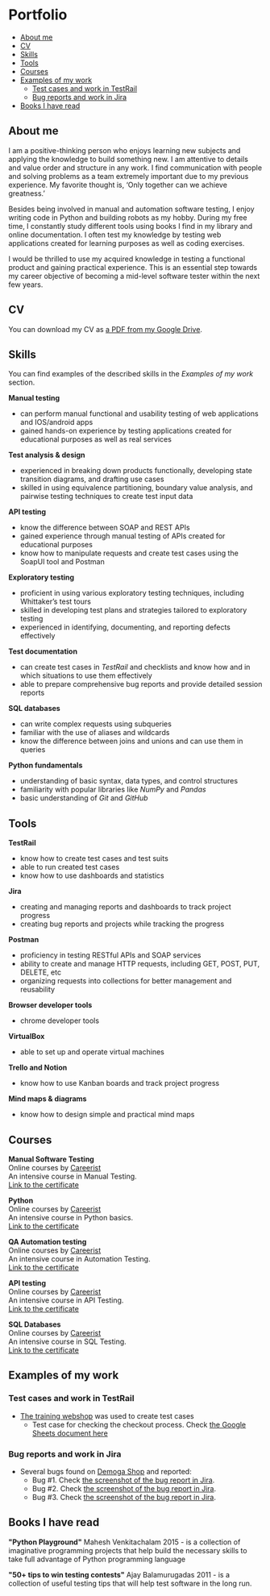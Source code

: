 # Portfolio
- [About me](#about-me)
- [CV](#cv)
- [Skills](#skills)
- [Tools](#tools)
- [Courses](#courses)
- [Examples of my work](#examples-of-my-work)
  * [Test cases and work in TestRail](#Test-cases-and-work-in-TestRail)
  * [Bug reports and work in Jira](#Bug-reports-and-work-in-Jira)
- [Books I have read](#Books-I-have-read)

## About me

I am a positive-thinking person who enjoys learning new subjects and applying the knowledge to build something new. I am attentive to details and value order and structure in any work. I find communication with people and solving problems as a team extremely important due to my previous experience. My favorite thought is, ‘Only together can we achieve greatness.’

Besides being involved in manual and automation software testing, I enjoy writing code in Python and building robots as my hobby. During my free time, I constantly study different tools using books I find in my library and online documentation. I often test my knowledge by testing web applications created for learning purposes as well as coding exercises.

I would be thrilled to use my acquired knowledge in testing a functional product and gaining practical experience. This is an essential step towards my career objective of becoming a mid-level software tester within the next few years.

## CV
You can download my CV as [a PDF from my Google Drive](https://drive.google.com/file/d/1iLaoPCWL4FX4Zsm_Umn7TphLAi9WcejY/view?usp=sharing).

## Skills

You can find examples of the described skills in the _Examples of my work_ section.

__Manual testing__
  * can perform manual functional and usability testing of web applications and IOS/android apps
  * gained hands-on experience by testing applications created for educational purposes as well as real services

__Test analysis & design__
  * experienced in breaking down products functionally, developing state transition diagrams, and drafting use cases
  * skilled in using equivalence partitioning, boundary value analysis, and pairwise testing techniques to create test input data

__API testing__
  * know the difference between SOAP and REST APIs
  * gained experience through manual testing of APIs created for educational purposes
  * know how to manipulate requests and create test cases using the SoapUI tool and Postman

__Exploratory testing__
  * proficient in using various exploratory testing techniques, including Whittaker’s test tours
  * skilled in developing test plans and strategies tailored to exploratory testing
  * experienced in identifying, documenting, and reporting defects effectively

__Test documentation__
  * can create test cases in _TestRail_ and checklists and know how and in which situations to use them effectively
  * able to prepare comprehensive bug reports and provide detailed session reports

__SQL databases__
  * can write complex requests using subqueries
  * familiar with the use of aliases and wildcards
  * know the difference between joins and unions and can use them in queries

__Python fundamentals__
  * understanding of basic syntax, data types, and control structures
  * familiarity with popular libraries like _NumPy_ and _Pandas_
  * basic understanding of _Git_ and _GitHub_

## Tools

__TestRail__
  * know how to create test cases and test suits
  * able to run created test cases
  * know how to use dashboards and statistics

__Jira__
  * creating and managing reports and dashboards to track project progress
  * creating bug reports and projects while tracking the progress

__Postman__
  * proficiency in testing RESTful APIs and SOAP services
  * ability to create and manage HTTP requests, including GET, POST, PUT, DELETE, etc
  * organizing requests into collections for better management and reusability

__Browser developer tools__
  * chrome developer tools

__VirtualBox__
  * able to set up and operate virtual machines

__Trello and Notion__
  * know how to use Kanban boards and track project progress

__Mind maps & diagrams__
  * know how to design simple and practical mind maps

## Courses

__Manual Software Testing__  
Online courses by [Careerist](https://www.careerist.com)  
An intensive course in Manual Testing.  
[Link to the certificate](https://drive.google.com/file/d/1MI0OGQjZrhrxMiqp38LSiSGRdsl_m7eV/view?usp=sharing)  

__Python__  
Online courses by [Careerist](https://www.careerist.com)  
An intensive course in Python basics.  
[Link to the certificate](https://drive.google.com/file/d/1f89e3cx5vleg4ySLOLT6rUS_rN5ClTwg/view?usp=sharing) 

__QA Automation testing__  
Online courses by [Careerist](https://www.careerist.com)  
An intensive course in Automation Testing.  
[Link to the certificate](https://drive.google.com/file/d/1pD1Pifv07waayWhWLSsroQ-BsZ9WFIkm/view?usp=sharing) 

__API testing__  
Online courses by [Careerist](https://www.careerist.com)  
An intensive course in API Testing.  
[Link to the certificate](https://drive.google.com/file/d/1Ispv4k26JyX7DR05PR3YNm_cm6Dfa7g-/view?usp=sharing) 

__SQL Databases__  
Online courses by [Careerist](https://drive.google.com/file/d/1pft7fqTcc9ItsGeU53Ig5SPX7KLfV2xz/view?usp=sharing)  
An intensive course in SQL Testing.  
[Link to the certificate](https://drive.google.com/file/d/1pft7fqTcc9ItsGeU53Ig5SPX7KLfV2xz/view?usp=share_link) 


## Examples of my work

### Test cases and work in TestRail

- [The training webshop](https://shop.demoqa.com) was used to create test cases
  * Test case for checking the checkout process. Check [the Google Sheets document here](https://docs.google.com/spreadsheets/d/1yCsiLwIoGTeuP5u-WFMtiL53596Z6hx9SoJ2HV1PxHQ/edit?usp=sharing)
 
### Bug reports and work in Jira

- Several bugs found on [Demoga Shop](https://shop.demoqa.com) and reported:
  * Bug #1. Check [the screenshot of the bug report in Jira](https://drive.google.com/file/d/1dgyT5_ww6n4WI8AmVKdHCJBonFPK0HHn/view?usp=share_link).
  * Bug #2. Check [the screenshot of the bug report in Jira](https://drive.google.com/file/d/18IyrZroX1WYQGgwNNbZo-VqHhMT52n6u/view?usp=share_link).
  * Bug #3. Check [the screenshot of the bug report in Jira](https://drive.google.com/file/d/1KrxiIBStI_iekG6Q-RQSrSHDpgYhhCCl/view?usp=share_link).


## Books I have read
__"Python Playground"__ Mahesh Venkitachalam 2015 - is a collection of imaginative programming projects that help build the necessary skills to take full advantage of Python programming language

__"50+ tips to win testing contests"__ Ajay Balamurugadas 2011 - is a collection of useful testing tips that will help test software in the long run.

